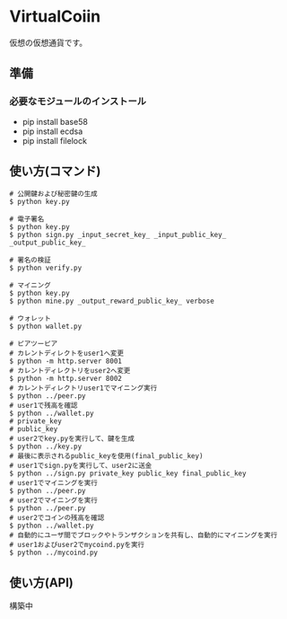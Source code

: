 # VirtualCoiin

仮想の仮想通貨です。

## 準備

### 必要なモジュールのインストール
- pip install base58
- pip install ecdsa
- pip install filelock
## 使い方(コマンド)
```shell
# 公開鍵および秘密鍵の生成
$ python key.py

# 電子署名
$ python key.py
$ python sign.py _input_secret_key_ _input_public_key_ _output_public_key_

# 署名の検証
$ python verify.py

# マイニング
$ python key.py
$ python mine.py _output_reward_public_key_ verbose

# ウォレット
$ python wallet.py

# ピアツーピア
# カレントディレクトをuser1へ変更
$ python -m http.server 8001
# カレントディレクトリをuser2へ変更
$ python -m http.server 8002
# カレントディレクトリuser1でマイニング実行
$ python ../peer.py
# user1で残高を確認
$ python ../wallet.py
# private_key
# public_key
# user2でkey.pyを実行して、鍵を生成
$ python ../key.py
# 最後に表示されるpublic_keyを使用(final_public_key)
# user1でsign.pyを実行して、user2に送金
$ python ../sign.py private_key public_key final_public_key
# user1でマイニングを実行
$ python ../peer.py
# user2でマイニングを実行
$ python ../peer.py
# user2でコインの残高を確認
$ python ../wallet.py
# 自動的にユーザ間でブロックやトランザクションを共有し、自動的にマイニングを実行
# user1およびuser2でmycoind.pyを実行
$ python ../mycoind.py
```

## 使い方(API)
構築中
